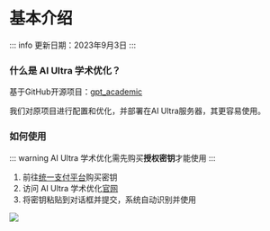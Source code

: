# 基本介绍
::: info
更新日期：2023年9月3日
:::


### 什么是 AI Ultra 学术优化？
基于GitHub开源项目：[gpt_academic](https://github.com/binary-husky/gpt_academic)

我们对原项目进行配置和优化，并部署在AI Ultra服务器，其更容易使用。

### 如何使用
::: warning
AI Ultra 学术优化需先购买**授权密钥**才能使用
:::
1. 前往[统一支付平台](http://pay.wzunjh.top?code=YT0xMSZiPTMx)购买密钥
2. 访问 AI Ultra 学术优化[官网](http://academic.aiutra.com)
3. 将密钥粘贴到对话框并提交，系统自动识别并使用

![](https://tuchuang111025.oss-cn-shenzhen.aliyuncs.com/aa3e3428953afbb864b597ce0c262849.png)